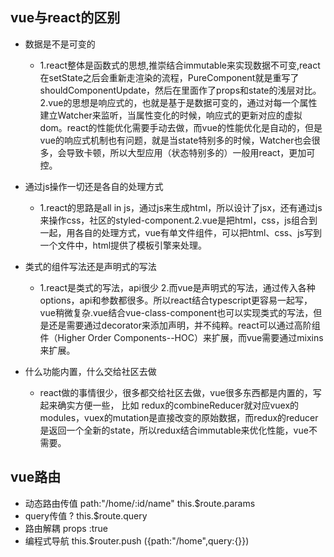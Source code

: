 ## vue与react的区别
- 数据是不是可变的
   - 1.react整体是函数式的思想,推崇结合immutable来实现数据不可变,react在setState之后会重新走渲染的流程，PureComponent就是重写了shouldComponentUpdate，然后在里面作了props和state的浅层对比。2.vue的思想是响应式的，也就是基于是数据可变的，通过对每一个属性建立Watcher来监听，当属性变化的时候，响应式的更新对应的虚拟dom。react的性能优化需要手动去做，而vue的性能优化是自动的，但是vue的响应式机制也有问题，就是当state特别多的时候，Watcher也会很多，会导致卡顿，所以大型应用（状态特别多的）一般用react，更加可控。
- 通过js操作一切还是各自的处理方式
  - 1.react的思路是all in js，通过js来生成html，所以设计了jsx，还有通过js来操作css，社区的styled-component.2.vue是把html，css，js组合到一起，用各自的处理方式，vue有单文件组件，可以把html、css、js写到一个文件中，html提供了模板引擎来处理。
- 类式的组件写法还是声明式的写法
  - 1.react是类式的写法，api很少  2.而vue是声明式的写法，通过传入各种options，api和参数都很多。所以react结合typescript更容易一起写，vue稍微复杂.vue结合vue-class-component也可以实现类式的写法，但是还是需要通过decorator来添加声明，并不纯粹。react可以通过高阶组件（Higher Order Components--HOC）来扩展，而vue需要通过mixins来扩展。

- 什么功能内置，什么交给社区去做
  - react做的事情很少，很多都交给社区去做，vue很多东西都是内置的，写起来确实方便一些，
  比如 redux的combineReducer就对应vuex的modules，vuex的mutation是直接改变的原始数据，而redux的reducer是返回一个全新的state，所以redux结合immutable来优化性能，vue不需要。
## vue路由
- 动态路由传值    path:"/home/:id/name"   this.$route.params
- query传值   ?   this.$route.query
- 路由解耦   props :true 
- 编程式导航    this.$router.push  ({path:"/home",query:{}})


